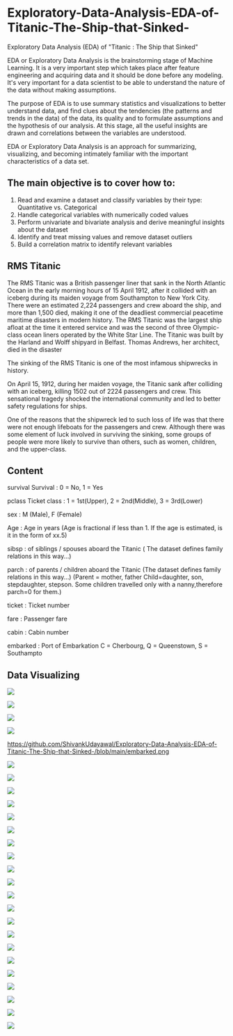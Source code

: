 # Exploratory-Data-Analysis-EDA-of-Titanic-The-Ship-that-Sinked-
Exploratory Data Analysis (EDA) of "Titanic : The Ship that Sinked"

EDA or Exploratory Data Analysis is the brainstorming stage of Machine Learning. It is a very important step which takes place after feature engineering and acquiring data and it should be done before any modeling. It's very important for a data scientist to be able to understand the nature of the data without making assumptions.

The purpose of EDA is to use summary statistics and visualizations to better understand data, and find clues about the tendencies (the patterns and trends in the data) of the data, its quality and to formulate assumptions and the hypothesis of our analysis. At this stage, all the useful insights are drawn and correlations between the variables are understood.

EDA or Exploratory Data Analysis is an approach for summarizing, visualizing, and becoming intimately familiar with the important characteristics of a data set.
 
## The main objective is to cover how to:
1. Read and examine a dataset and classify variables by their type: Quantitative vs. Categorical
2. Handle categorical variables with numerically coded values
3. Perform univariate and bivariate analysis and derive meaningful insights about the dataset
4. Identify and treat missing values and remove dataset outliers
5. Build a correlation matrix to identify relevant variables

## RMS Titanic
The RMS Titanic was a British passenger liner that sank in the North Atlantic Ocean in the early morning hours of 15 April 1912, after it collided with an iceberg during its maiden voyage from Southampton to New York City. There were an estimated 2,224 passengers and crew aboard the ship, and more than 1,500 died, making it one of the deadliest commercial peacetime maritime disasters in modern history. The RMS Titanic was the largest ship afloat at the time it entered service and was the second of three Olympic-class ocean liners operated by the White Star Line. The Titanic was built by the Harland and Wolff shipyard in Belfast. Thomas Andrews, her architect, died in the disaster

The sinking of the RMS Titanic is one of the most infamous shipwrecks in history.

On April 15, 1912, during her maiden voyage, the Titanic sank after colliding with an iceberg, killing 1502 out of 2224 passengers and crew. This sensational tragedy shocked the international community and led to better safety regulations for ships.

One of the reasons that the shipwreck led to such loss of life was that there were not enough lifeboats for the passengers and crew. Although there was some element of luck involved in surviving the sinking, some groups of people were more likely to survive than others, such as women, children, and the upper-class.


## Content
survival Survival : 0 = No, 1 = Yes

pclass Ticket class : 1 = 1st(Upper), 2 = 2nd(Middle), 3 = 3rd(Lower)

sex : M (Male), F (Female)

Age : Age in years (Age is fractional if less than 1. If the age is estimated, is it in the form of xx.5)

sibsp : of siblings / spouses aboard the Titanic ( The dataset defines family relations in this way...)

parch : of parents / children aboard the Titanic (The dataset defines family relations in this way...)
(Parent = mother, father Child=daughter, son, stepdaughter, stepson. Some children travelled only with a nanny,therefore parch=0 for them.)

ticket : Ticket number

fare : Passenger fare

cabin : Cabin number

embarked : Port of Embarkation C = Cherbourg, Q = Queenstown, S = Southampto

## Data Visualizing



![](https://github.com/ShivankUdayawal/Exploratory-Data-Analysis-EDA-of-Titanic-The-Ship-that-Sinked-/blob/main/survived.png)

![](https://github.com/ShivankUdayawal/Exploratory-Data-Analysis-EDA-of-Titanic-The-Ship-that-Sinked-/blob/main/sex.png)

![](https://github.com/ShivankUdayawal/Exploratory-Data-Analysis-EDA-of-Titanic-The-Ship-that-Sinked-/blob/main/sibsp.png)

![](https://github.com/ShivankUdayawal/Exploratory-Data-Analysis-EDA-of-Titanic-The-Ship-that-Sinked-/blob/main/parch.png)

https://github.com/ShivankUdayawal/Exploratory-Data-Analysis-EDA-of-Titanic-The-Ship-that-Sinked-/blob/main/embarked.png

![](https://github.com/ShivankUdayawal/Exploratory-Data-Analysis-EDA-of-Titanic-The-Ship-that-Sinked-/blob/main/age.png)

![](https://github.com/ShivankUdayawal/Exploratory-Data-Analysis-EDA-of-Titanic-The-Ship-that-Sinked-/blob/main/fare.png)

![](https://github.com/ShivankUdayawal/Exploratory-Data-Analysis-EDA-of-Titanic-The-Ship-that-Sinked-/blob/main/pclass%20and%20survived.png)

![](https://github.com/ShivankUdayawal/Exploratory-Data-Analysis-EDA-of-Titanic-The-Ship-that-Sinked-/blob/main/sex%20and%20survived.png)

![](https://github.com/ShivankUdayawal/Exploratory-Data-Analysis-EDA-of-Titanic-The-Ship-that-Sinked-/blob/main/embarked%20and%20survived.png)

![](https://github.com/ShivankUdayawal/Exploratory-Data-Analysis-EDA-of-Titanic-The-Ship-that-Sinked-/blob/main/age%20and%20fare.png)

![](https://github.com/ShivankUdayawal/Exploratory-Data-Analysis-EDA-of-Titanic-The-Ship-that-Sinked-/blob/main/fare%20and%20pclass.png)

![](https://github.com/ShivankUdayawal/Exploratory-Data-Analysis-EDA-of-Titanic-The-Ship-that-Sinked-/blob/main/fare%20and%20embarked.png)

![](https://github.com/ShivankUdayawal/Exploratory-Data-Analysis-EDA-of-Titanic-The-Ship-that-Sinked-/blob/main/viloin%20sex%20and%20survived%20and%20pclass.png)

![](https://github.com/ShivankUdayawal/Exploratory-Data-Analysis-EDA-of-Titanic-The-Ship-that-Sinked-/blob/main/viloin%20sex%20and%20fare.png)

![](https://github.com/ShivankUdayawal/Exploratory-Data-Analysis-EDA-of-Titanic-The-Ship-that-Sinked-/blob/main/viloin%20sex%20and%20survived.png)

![](https://github.com/ShivankUdayawal/Exploratory-Data-Analysis-EDA-of-Titanic-The-Ship-that-Sinked-/blob/main/viloin%20sex%20and%20pclass.png)

![](https://github.com/ShivankUdayawal/Exploratory-Data-Analysis-EDA-of-Titanic-The-Ship-that-Sinked-/blob/main/crosstab%20sex%20and%20survived.png)

![](https://github.com/ShivankUdayawal/Exploratory-Data-Analysis-EDA-of-Titanic-The-Ship-that-Sinked-/blob/main/crosstab%20sex%20and%20pclass%20and%20survived%20%20and%20embarked.png)

![](https://github.com/ShivankUdayawal/Exploratory-Data-Analysis-EDA-of-Titanic-The-Ship-that-Sinked-/blob/main/count%20sex%20and%20pclass%20and%20survived.png)

![](https://github.com/ShivankUdayawal/Exploratory-Data-Analysis-EDA-of-Titanic-The-Ship-that-Sinked-/blob/main/catplot%20sex%20and%20survived.png)

![](https://github.com/ShivankUdayawal/Exploratory-Data-Analysis-EDA-of-Titanic-The-Ship-that-Sinked-/blob/main/catplot%20survived%20and%20pclass.png)

![](https://github.com/ShivankUdayawal/Exploratory-Data-Analysis-EDA-of-Titanic-The-Ship-that-Sinked-/blob/main/boxplot%20age.png)

![](https://github.com/ShivankUdayawal/Exploratory-Data-Analysis-EDA-of-Titanic-The-Ship-that-Sinked-/blob/main/boxplot%20fare%20.png)

![](https://github.com/ShivankUdayawal/Exploratory-Data-Analysis-EDA-of-Titanic-The-Ship-that-Sinked-/blob/main/pairplot.png)


![](https://github.com/ShivankUdayawal/Exploratory-Data-Analysis-EDA-of-Titanic-The-Ship-that-Sinked-/blob/main/heatmap.png)
